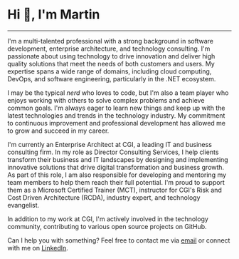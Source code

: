 <!--
context:
- https://www.linkedin.com/in/martin-stuehmer/
- https://github.com/samtrion
- https://www.cgi.com/de/de/experts/martin-stuehmer
- https://learn.microsoft.com/en-us/users/martinstuehmer/transcript/vjz8mfely98jjzx

helpful-links:
- https://github.com/ikatyang/emoji-cheat-sheet
-->
# Hi :wave:, I'm Martin
---

I'm a multi-talented professional with a strong background in software development, enterprise architecture, and technology consulting. I'm passionate about using technology to drive innovation and deliver high quality solutions that meet the needs of both customers and users. My expertise spans a wide range of domains, including cloud computing, DevOps, and software engineering, particularly in the .NET ecosystem.

I may be the typical *nerd* who loves to code, but I'm also a team player who enjoys working with others to solve complex problems and achieve common goals. I'm always eager to learn new things and keep up with the latest technologies and trends in the technology industry. My commitment to continuous improvement and professional development has allowed me to grow and succeed in my career.

I'm currently an Enterprise Architect at CGI, a leading IT and business consulting firm. In my role as Director Consulting Services, I help clients transform their business and IT landscapes by designing and implementing innovative solutions that drive digital transformation and business growth. As part of this role, I am also responsible for developing and mentoring my team members to help them reach their full potential. I'm proud to support them as a Microsoft Certified Trainer (MCT), instructor for CGI's Risk and Cost Driven Architecture (RCDA), industry expert, and technology evangelist.

In addition to my work at CGI, I'm actively involved in the technology community, contributing to various open source projects on GitHub.

Can I help you with something? Feel free to contact me via [email](mailto:me@samtrion.net) or connect with me on [LinkedIn](https://www.linkedin.com/in/martin-stuehmer/).

<!--
## My current blog posts 

<table align="center">
    <thead>
        <tr>
            <th>English blog postings</th>
            <th>German blog postings</th>
        </tr>
    </thead>
    <tbody>
        <tr>
            <td>
                <a href="https://daily-devops.net/en/" title="Daily DevOps & .NET - English Feed">
                    <img src="metrics.dailydevops.en.rss.svg" alt="Daily DevOps & .NET - English Feed" title="Daily DevOps & .NET - English Feed" />
                </a>
            </td>
            <td>
                <a href="https://daily-devops.net/de/" title="Daily DevOps & .NET - German Feed">
                    <img src="metrics.dailydevops.de.rss.svg" alt="Daily DevOps & .NET - German Feed" title="Daily DevOps & .NET - German Feed" />
                </a>
            </td>
        </tr>
    </tbody>
</table>

- Updating my personal website with examples of my work on <a href="https://samtrion.net">samtrion.net</a>

![Stats](https://github-readme-stats.vercel.app/api?username=samtrion&show_icons=true&count_private=true)
-->
